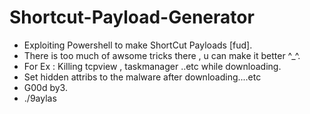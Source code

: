 # Shortcut-Payload-Generator
- Exploiting Powershell to make ShortCut Payloads [fud].
- There is too much of awsome tricks there , u can make it better ^_^. 
- For Ex : Killing tcpview , taskmanager ..etc while downloading.
- Set hidden attribs to the malware after downloading....etc
- G00d by3. 
- ./9aylas 
